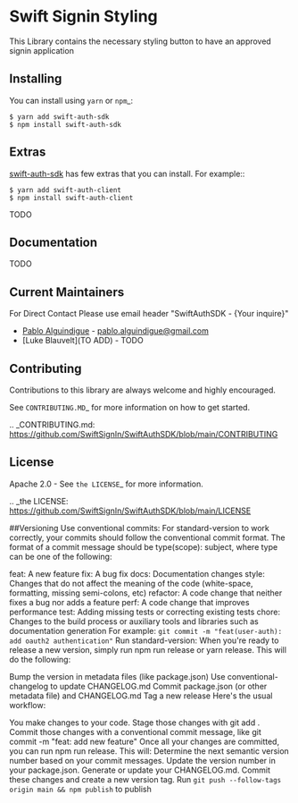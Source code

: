 Swift Signin Styling
==========================

This Library contains the necessary styling button to have an approved signin application

Installing
----------

You can install using `yarn` or `npm`_:

    $ yarn add swift-auth-sdk
    $ npm install swift-auth-sdk

Extras
------

[swift-auth-sdk](https://github.com/SwiftSignIn/SwiftAuthClient) has few extras that you can install. For example::

    $ yarn add swift-auth-client
    $ npm install swift-auth-client


TODO

Documentation
-------------

TODO

Current Maintainers
-------------------
For Direct Contact Please use email header "SwiftAuthSDK - {Your inquire}"

- [Pablo Alguindigue](https://www.linkedin.com/in/pablo-alguindigue-425a1887/) - pablo.alguindigue@gmail.com 
- [Luke Blauvelt](TO ADD) - TODO


Contributing
------------

Contributions to this library are always welcome and highly encouraged.

See `CONTRIBUTING.MD`_ for more information on how to get started.

.. _CONTRIBUTING.md: https://github.com/SwiftSignIn/SwiftAuthSDK/blob/main/CONTRIBUTING

License
-------

Apache 2.0 - See `the LICENSE`_ for more information.

.. _the LICENSE: https://github.com/SwiftSignIn/SwiftAuthSDK/blob/main/LICENSE

##Versioning
Use conventional commits: For standard-version to work correctly, your commits should follow the conventional commit format. The format of a commit message should be type(scope): subject, where type can be one of the following:

feat: A new feature
fix: A bug fix
docs: Documentation changes
style: Changes that do not affect the meaning of the code (white-space, formatting, missing semi-colons, etc)
refactor: A code change that neither fixes a bug nor adds a feature
perf: A code change that improves performance
test: Adding missing tests or correcting existing tests
chore: Changes to the build process or auxiliary tools and libraries such as documentation generation
For example:
`git commit -m "feat(user-auth): add oauth2 authentication"`
Run standard-version: When you're ready to release a new version, simply run npm run release or yarn release. This will do the following:

Bump the version in metadata files (like package.json)
Use conventional-changelog to update CHANGELOG.md
Commit package.json (or other metadata file) and CHANGELOG.md
Tag a new release
Here's the usual workflow:

You make changes to your code.
Stage those changes with git add .
Commit those changes with a conventional commit message, like git commit -m "feat: add new feature"
Once all your changes are committed, you can run npm run release. This will:
Determine the next semantic version number based on your commit messages.
Update the version number in your package.json.
Generate or update your CHANGELOG.md.
Commit these changes and create a new version tag.
Run `git push --follow-tags origin main && npm publish` to publish